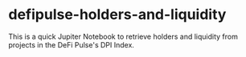 # defipulse-holders-and-liquidity

This is a quick Jupiter Notebook to retrieve holders and liquidity from projects in the DeFi Pulse's DPI Index.
